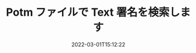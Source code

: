 ---
############################# Static ############################
layout: "auto-gen-signature"
date: 2022-03-01T15:12:22
draft: false
operation: Search
signaturetype: Text
fileformat: Potm
productName: .NET
lang: ja
productCode: net
otherformats: pdf doc docx docm dot dotm dotx odt ott rtf xls xlsx xlsm xlsb csv ods ots xltx xltm ppt pptx pps ppsx odp otp potx potm pptm ppsm
breadcrumb: Search Text signatures at Potm with C#

############################# Head ############################
head_title: "C# の Potm ファイルで Text 署名を検索します"
head_description: "数行のコードを使用して Potm ファイル内の Text 署名を検索するには、.NET を使用します。"

############################# Header ############################
title: "Potm ファイルで Text 署名を検索します"
description: ".NET ネイティブ API により、署名済みの Potm ファイルで Text 署名を検索できます。数行のコードを使用して、Potm ドキュメント内で高度な電子署名検索を実行します。"
bg_image: "https://cms.admin.containerize.com/templates/aspose/App_Themes/V3/images/bg/header1.png"
bg_overlay: false
button:
    enable: true

############################# SubMenu ############################
submenu:
    enable: true

    left:
        img_alt: "GroupDocs.Signature for .NET"
        image: "https://cms.admin.containerize.com/templates/groupdocs/images/product-logos/90x90-noborder/groupdocsature-net.png"
        product: "GroupDocs.Signature"
        platform: ".NET"



############################# About ############################
about:
    enable: true
    title: "GroupDocs.Signature for .NET API について"
    content: |
        [GroupDocs.Signature for .NET](https://products.groupdocs.com/signature/net/) は、テキスト、画像、デジタル証明書、バーコード、QR コード、スタンプ、メタデータなどのさまざまな署名タイプを使用してドキュメントを処理するための .NET API を提供します。ユーザーは、PDF、MS Word ドキュメント、MS Excel ワークブック、MS PowerPoint プレゼンテーション、Adobe Photoshop ファイル、およびさまざまな画像形式内の電子署名を追加、削除、更新、検証、または検索でき、必要に応じて署名プロパティをカスタマイズするための追加サポートを利用できます。
    

############################# Steps ############################
steps:
    enable: true
    title_left: "Potm で Text 署名を検索する方法"
    content_left: |
        [GroupDocs.Signature for .NET](https://products.groupdocs.com/signature/net/) を使用すると、いくつかの簡単な手順を実装することで、.NET の開発者がアプリケーションから Potm ファイル内の Text 署名を簡単に検索できるようになります。
        
        * Signature クラスの新しいインスタンスを作成し、ソース ドキュメント パスをコンストラクター パラメーターとして渡します。
        * 要件に従って SearchOptions オブジェクトをインスタンス化し、検索オプションを指定します。
        * Signature クラス インスタンスの Search メソッドを呼び出し、SearchOptions を渡します。
        * 要求に応じて検索結果を処理します。

    title_right: "システム要求"
    content_right: |
        GroupDocs.Signature for .NET は、すべての主要なプラットフォームとオペレーティング システムでサポートされています。以下のコードを実行する前に、システムに次の前提条件がインストールされていることを確認してください。

        * オペレーティング システム: Microsoft Windows、Linux、MacOS
        * 開発環境: Microsoft Visual Studio, Xamarin, MonoDevelop
        * Frameworks: .NET Framework, .NET Standard, .NET Core, Mono
        * [Nuget](https://www.nuget.org/packages/groupdocs.signature) から GroupDocs.Signature for .NET の最新バージョンをダウンロードします
         
    code: |
        ```csharp    
                
        // Set up input Potm file
        string filePath = "input.potm";

        // Instantiate Signature for input file
        using (GroupDocs.Signature.Signature signature = new GroupDocs.Signature.Signature(filePath))
        {
                //Create search options
                TextSearchOptions options = new TextSearchOptions()
                {
                    // specify special pages to search on 
                    AllPages = false,
                    // single page number
                    PageNumber = 1,
                    // specify text match type
                    MatchType = TextMatchType.Contains,
                    // specify text pattern to search
                    Text = "Text signature"
                };

                // search for Text signatures in Potm document
                List<TextSignature> signatures = signature.Search<TextSignature>(options);

                // process signatures which were found                
                foreach (TextSignature item in signatures)
                {
                    //...
                }
        }

        ```

############################# Demos ############################
demos:
    enable: true
    title: "Text の電子署名を検索 ライブ デモ"
    content: |
       [GroupDocs.Signature App](https://products.groupdocs.app/signature/family) Web サイトにアクセスして、Potm ファイルへのさまざまな電子署名のドキュメントを今すぐ検索してください。

        
############################# More Formats ############################
more_formats:
    enable: true
    title: "C# を使用して、他の Text 署名を検索します"
    content: |
        "電子署名は、さまざまなドキュメントを検索します。以下に示すように、一般的なファイル形式のいずれかから署名を見つけます。"
    format: 
           
       
back_to_top:
    enable: true
---